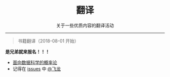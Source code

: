 # <center>翻译</center>
<center>关于一些优质内容的翻译活动</center>

---

> 书籍翻译（2018-08-01 开始）

**是兄弟就来报名！！！**

* [面向数据科学的概率论](/translate/prob140-textbook-zh.md)
* 记得在 [issues](https://github.com/apachecn/home/issues/13) 中 [@飞龙](https://github.com/wizardforcel)
